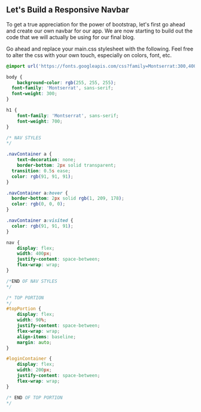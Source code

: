 ## Let's Build a Responsive Navbar

To get a true appreciation for the power of bootstrap, let's first go ahead and create our own navbar for our app. We are now starting to build out the code that we will actually be using for our final blog.

Go ahead and replace your main.css stylesheet with the following. Feel free to alter the css with your own touch, especially on colors, font, etc. 

```css
@import url('https://fonts.googleapis.com/css?family=Montserrat:300,400,700');

body {
	background-color: rgb(255, 255, 255);
  font-family: 'Montserrat', sans-serif;
  font-weight: 300;
}

h1 {
	font-family: 'Montserrat', sans-serif;
	font-weight: 700;
}

/* NAV STYLES
*/

.navContainer a {
	text-decoration: none;   
	border-bottom: 2px solid transparent;    
  transition: 0.5s ease;
  color: rgb(91, 91, 91);
}

.navContainer a:hover {
  border-bottom: 2px solid rgb(1, 209, 178);
  color: rgb(0, 0, 0);
}

.navContainer a:visited {
  color: rgb(91, 91, 91);
}

nav {
	display: flex;
	width: 400px;
	justify-content: space-between;
	flex-wrap: wrap;
}

/*END OF NAV STYLES
*/

/* TOP PORTION
*/
#topPortion {
	display: flex;
	width: 90%;
	justify-content: space-between;
	flex-wrap: wrap;
	align-items: baseline;
	margin: auto;
}

#loginContainer {
	display: flex;
	width: 200px;
	justify-content: space-between;
	flex-wrap: wrap;
}

/* END OF TOP PORTION
*/
```
